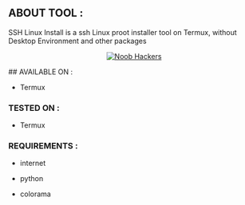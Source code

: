 ## ABOUT TOOL :

SSH Linux Install is a ssh Linux proot installer tool on Termux, without Desktop Environment and other packages

<p align="center"><a href="https://rebrand.ly/noobhacktube"><img title="Noob Hackers" src="https://f.top4top.io/p_1969ttg990.jpg"></a>

</p>
## AVAILABLE ON :

* Termux

### TESTED ON :

* Termux

### REQUIREMENTS :

* internet

* python

* colorama
